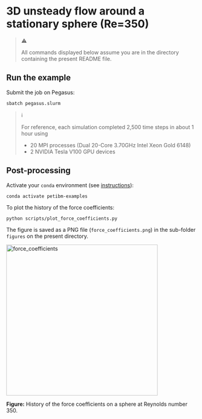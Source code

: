 # 3D unsteady flow around a stationary sphere (Re=350)

> :warning:
>
> All commands displayed below assume you are in the directory containing the present README file.

## Run the example

Submit the job on Pegasus:

```shell
sbatch pegasus.slurm
```

> :information_source:
>
> For reference, each simulation completed 2,500 time steps in about 1 hour using
>
> * 20 MPI processes (Dual 20-Core 3.70GHz Intel Xeon Gold 6148)
> * 2 NVIDIA Tesla V100 GPU devices

## Post-processing

Activate your `conda` environment (see [instructions](../../../README.md)):

```shell
conda activate petibm-examples
```

To plot the history of the force coefficients:

```shell
python scripts/plot_force_coefficients.py
```

The figure is saved as a PNG file (`force_coefficients.png`) in the sub-folder `figures` on the present directory.

<img src="figures/force_coefficients.png" alt="force_coefficients" width="400">

**Figure:** History of the force coefficients on a sphere at Reynolds number $350$.

